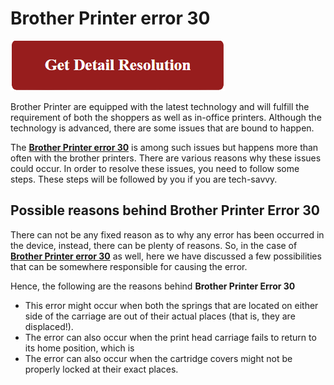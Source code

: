 # Brother Printer error 30

[![Brother Printer error 30](red.png)](https://computersolve.com/brother-printer-error-30/)

Brother Printer are equipped with the latest technology and will fulfill the requirement of both the shoppers as well as in-office printers. Although the technology is advanced, there are some issues that are bound to happen.

The **[Brother Printer error 30](https://github.com/br0therprinter/brother.printer.error.30)** is among such issues but happens more than often with the brother printers. There are various reasons why these issues could occur. In order to resolve these issues, you need to follow some steps. These steps will be followed by you if you are tech-savvy.

## Possible reasons behind Brother Printer Error 30

There can not be any fixed reason as to why any error has been occurred in the device, instead, there can be plenty of reasons. So, in the case of **[Brother Printer error 30](https://github.com/br0therprinter/brother.printer.error.30)** as well, here we have discussed a few possibilities that can be somewhere responsible for causing the error.

Hence, the following are the reasons behind **Brother Printer Error 30**

* This error might occur when both the springs that are located on either side of the carriage are out of their actual places (that is, they are displaced!).
* The error can also occur when the print head carriage fails to return to its home position, which is
* The error can also occur when the cartridge covers might not be properly locked at their exact places.
